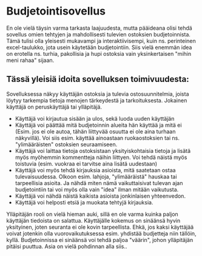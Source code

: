 # Budjetointisovellus

En ole vielä täysin varma tarkasta laajuudesta, mutta pääideana olisi tehdä sovellus omien tehtyjen ja mahdollisesti tulevien ostoksien budjetoinnista. Tämä tulisi olla yleisesti mukavampi ja interaktiivisempi, kuin ns. perinteinen excel-taulukko, jota usein käytetään budjetointiin. Siis vielä enemmän idea on erotella ns. turhia, pakollisia ja hupi ostoksia vain yksinkertaisen "mihin meni rahaa" sijaan.

## Tässä yleisiä idoita sovelluksen toimivuudesta:

Sovelluksessa näkyy käyttäjän ostoksia ja tulevia ostosuunnitelmia, joista löytyy tarkempia tietoja menojen tärkeydestä ja tarkoituksesta. Jokainen käyttäjä on peruskäyttäjä tai ylläpitäjä.
- Käyttäjä voi kirjautua sisään ja ulos, sekä luoda uuden käyttäjän
- Käyttäjä voi päättää mitä budjetoinnin alueita hän käyttää ja mitä ei (Esim. jos ei ole autoa, tähän liittyvää osuutta ei ole aina turhaan näkyvillä). Voi siis esim. käyttää ainoastaan ruokaostoksien tai ns. "ylimääräisten" ostoksien seuraamiseen.
- Käyttäjä voi laittaa tietoja ostoksistaan yksityiskohtaisia tietoja ja lisätä myös myöhemmin kommentteja näihin liittyen. Voi tehdä näistä myös toistuvia (esim. vuokraa ei tarvitse aina lisätä uudestaan)
- Käyttäjä voi myös tehdä kirjauksia asioista, mitä saatetaan ostaa tulevaisuudessa. Olkoon esim. lahjoja, "ylimääräistä" hauskaa tai tarpeellisia asioita. Ja nähdä miten nämä vaikuttaisivat tulevan ajan budjetointiin tai voi myös olla vain "idea" ilman mitään vaikutusta.
- Käyttäjä voi nähdä näistä kaikista asioista jonkinlaisen yhteenvedon.
- Käyttäjä voi helposti etsiä ja muokata tehtyjä kirjauksia.

Ylläpitäjän rooli on vielä hieman auki, sillä en ole varma kuinka paljon käyttäjän tiedoista on salattua. Käyttäjälle kokemus on sinäänsä hyvin yksityinen, joten seuranta ei ole kovin tarpeellista. Ehkä, jos kaksi käyttäjää voivat jotenkin olla vuorovaikutuksessa esim. yhdistää budjetteja niin tällöin, kyllä. Budjetoinnissa ei sinäänsä voi tehdä paljoa "väärin", johon ylläpitäjän pitäisi puuttua. Asia on vielä pohdinnan alla siis..
